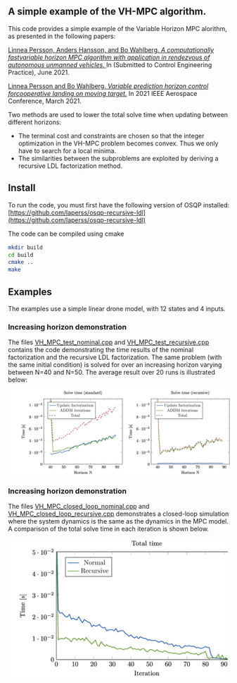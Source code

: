 ## A simple example of the VH-MPC algorithm. 
This code provides a simple example of the Variable Horizon MPC alorithm, as presented in the following papers: 

[Linnea Persson, Anders Hansson, and Bo Wahlberg. _A computationally fastvariable horizon MPC algorithm with application in rendezvous of autonomous unmanned vehicles._ ]()
  In (Submitted to Control Engineering Practice), June 2021.
  
[Linnea Persson and Bo Wahlberg. _Variable prediction horizon control forcooperative landing on moving target._](https://ieeexplore.ieee.org/document/9438459)
   In 2021 IEEE Aerospace Conference, March 2021.
   
Two methods are used to lower the total solve time when updating between different horizons: 
* The terminal cost and constraints are chosen so that the integer optimization in the VH-MPC problem becomes convex. Thus we only have to search for a local minima. 
* The similarities between the subproblems are exploited by deriving a recursive LDL factorization method. 

## Install
To run the code, you must first have the following version of OSQP installed: [https://github.com/laperss/osqp-recursive-ldl](https://github.com/laperss/osqp-recursive-ldl)

The code can be compiled using cmake
```sh
mkdir build
cd build
cmake ..
make

```

## Examples
The examples use a simple linear drone model, with 12 states and 4 inputs. 
### Increasing horizon demonstration
The files [VH_MPC_test_nominal.cpp](../blob/master/VH_MPC_test_nominal.cpp) and [VH_MPC_test_recursive.cpp](../blob/master/VH_MPC_test_recursive.cpp) 
contains the code demonstrating the time results of the nominal factorization and the recursive LDL factorization. 
The same problem (with the same initial condition) is solved for over an increasing horizon varying between N=40 and N=50. 
The average result over 20 runs is illustrated below: 

![Standard method](https://github.com/laperss/vh-mpc-example/blob/master/figures/compare.jpg)

### Increasing horizon demonstration
The files [VH_MPC_closed_loop_nominal.cpp](../blob/master/VH_MPC_closed_loop_nominal.cpp) and [VH_MPC_closed_loop_recursive.cpp](../blob/master/VH_MPC_closed_loop_recursive.cpp) 
demonstrates a closed-loop simulation where the system dynamics is the same as the dynamics in the MPC model. 
A comparison of the total solve time in each iteration is shown below. 

<img src="https://github.com/laperss/vh-mpc-example/blob/master/figures/closed_loop.jpg" width="500">
